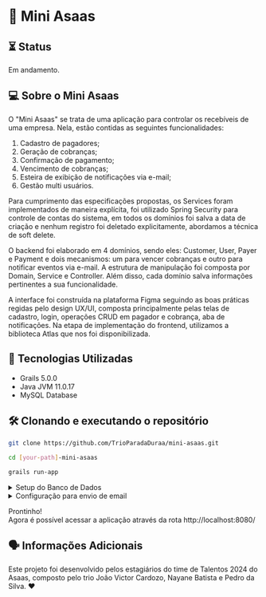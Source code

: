 # 🪽 Mini Asaas

## ⏳️ Status
Em andamento.

## 💻 Sobre o Mini Asaas
O "Mini Asaas" se trata de uma aplicação para controlar os recebíveis de uma empresa. Nela, estão contidas as seguintes funcionalidades:
 1. Cadastro de pagadores;
 2. Geração de cobranças;
 3. Confirmação de pagamento;
 4. Vencimento de cobranças;
 5. Esteira de exibição de notificações via e-mail;
 6. Gestão multi usuários.

Para cumprimento das especificações propostas, os Services foram implementados de maneira explícita, foi utilizado Spring Security para controle de contas do sistema, em todos os domínios foi salva a data de criação
e nenhum registro foi deletado explicitamente, abordamos a técnica de soft delete.

O backend foi elaborado em 4 domínios, sendo eles: Customer, User, Payer e Payment e dois mecanismos: um para vencer cobranças e outro para notificar eventos via e-mail.
A estrutura de manipulação foi composta por Domain, Service e Controller. Além disso, cada domínio salva informações pertinentes a sua funcionalidade.

A interface foi construída na plataforma Figma seguindo as boas práticas regidas pelo design UX/UI, composta principalmente pelas telas de cadastro, login, operações CRUD em pagador e cobrança, aba de notificações.
Na etapa de implementação do frontend, utilizamos a biblioteca Atlas que nos foi disponibilizada.

## 🚧 Tecnologias Utilizadas
- Grails 5.0.0
- Java JVM 11.0.17
- MySQL Database

## 🛠️ Clonando e executando o repositório

```bash
git clone https://github.com/TrioParadaDuraa/mini-asaas.git

cd [your-path]-mini-asaas

grails run-app
```

<details>
<summary>Setup do Banco de Dados</summary>

```sql
CREATE USER 'app'@'localhost' IDENTIFIED BY '/Jv*n4ipEr';
GRANT ALL ON `mini\_asaas`.* TO 'app'@'localhost';
REVOKE DROP ON `mini\_asaas`.* FROM 'app'@'localhost';

CREATE TABLE QRTZ_JOB_DETAILS
  (
    SCHED_NAME VARCHAR(120) NOT NULL,
    JOB_NAME  VARCHAR(200) NOT NULL,
    JOB_GROUP VARCHAR(200) NOT NULL,
    DESCRIPTION VARCHAR(250) NULL,
    JOB_CLASS_NAME   VARCHAR(250) NOT NULL,
    IS_DURABLE VARCHAR(1) NOT NULL,
    IS_NONCONCURRENT VARCHAR(1) NOT NULL,
    IS_UPDATE_DATA VARCHAR(1) NOT NULL,
    REQUESTS_RECOVERY VARCHAR(1) NOT NULL,
    JOB_DATA BLOB NULL,
    PRIMARY KEY (SCHED_NAME,JOB_NAME,JOB_GROUP)
);

CREATE TABLE QRTZ_TRIGGERS
  (
    SCHED_NAME VARCHAR(120) NOT NULL,
    TRIGGER_NAME VARCHAR(200) NOT NULL,
    TRIGGER_GROUP VARCHAR(200) NOT NULL,
    JOB_NAME  VARCHAR(200) NOT NULL,
    JOB_GROUP VARCHAR(200) NOT NULL,
    DESCRIPTION VARCHAR(250) NULL,
    NEXT_FIRE_TIME BIGINT NULL,
    PREV_FIRE_TIME BIGINT NULL,
    PRIORITY INTEGER NULL,
    TRIGGER_STATE VARCHAR(16) NOT NULL,
    TRIGGER_TYPE VARCHAR(8) NOT NULL,
    START_TIME BIGINT NOT NULL,
    END_TIME BIGINT NULL,
    CALENDAR_NAME VARCHAR(200) NULL,
    MISFIRE_INSTR SMALLINT NULL,
    JOB_DATA BLOB NULL,
    PRIMARY KEY (SCHED_NAME,TRIGGER_NAME,TRIGGER_GROUP),
    FOREIGN KEY (SCHED_NAME,JOB_NAME,JOB_GROUP)
        REFERENCES QRTZ_JOB_DETAILS(SCHED_NAME,JOB_NAME,JOB_GROUP)
);

CREATE TABLE QRTZ_SIMPLE_TRIGGERS
  (
    SCHED_NAME VARCHAR(120) NOT NULL,
    TRIGGER_NAME VARCHAR(200) NOT NULL,
    TRIGGER_GROUP VARCHAR(200) NOT NULL,
    REPEAT_COUNT BIGINT NOT NULL,
    REPEAT_INTERVAL BIGINT NOT NULL,
    TIMES_TRIGGERED BIGINT NOT NULL,
    PRIMARY KEY (SCHED_NAME,TRIGGER_NAME,TRIGGER_GROUP),
    FOREIGN KEY (SCHED_NAME,TRIGGER_NAME,TRIGGER_GROUP)
        REFERENCES QRTZ_TRIGGERS(SCHED_NAME,TRIGGER_NAME,TRIGGER_GROUP)
);

CREATE TABLE QRTZ_CRON_TRIGGERS
  (
    SCHED_NAME VARCHAR(120) NOT NULL,
    TRIGGER_NAME VARCHAR(200) NOT NULL,
    TRIGGER_GROUP VARCHAR(200) NOT NULL,
    CRON_EXPRESSION VARCHAR(200) NOT NULL,
    TIME_ZONE_ID VARCHAR(80),
    PRIMARY KEY (SCHED_NAME,TRIGGER_NAME,TRIGGER_GROUP),
    FOREIGN KEY (SCHED_NAME,TRIGGER_NAME,TRIGGER_GROUP)
        REFERENCES QRTZ_TRIGGERS(SCHED_NAME,TRIGGER_NAME,TRIGGER_GROUP)
);

CREATE TABLE QRTZ_SIMPROP_TRIGGERS
  (          
    SCHED_NAME VARCHAR(120) NOT NULL,
    TRIGGER_NAME VARCHAR(200) NOT NULL,
    TRIGGER_GROUP VARCHAR(200) NOT NULL,
    STR_PROP_1 VARCHAR(512) NULL,
    STR_PROP_2 VARCHAR(512) NULL,
    STR_PROP_3 VARCHAR(512) NULL,
    INT_PROP_1 INT NULL,
    INT_PROP_2 INT NULL,
    LONG_PROP_1 BIGINT NULL,
    LONG_PROP_2 BIGINT NULL,
    DEC_PROP_1 NUMERIC(13,4) NULL,
    DEC_PROP_2 NUMERIC(13,4) NULL,
    BOOL_PROP_1 VARCHAR(1) NULL,
    BOOL_PROP_2 VARCHAR(1) NULL,
    PRIMARY KEY (SCHED_NAME,TRIGGER_NAME,TRIGGER_GROUP),
    FOREIGN KEY (SCHED_NAME,TRIGGER_NAME,TRIGGER_GROUP) 
    REFERENCES QRTZ_TRIGGERS(SCHED_NAME,TRIGGER_NAME,TRIGGER_GROUP)
);

CREATE TABLE QRTZ_BLOB_TRIGGERS
  (
    SCHED_NAME VARCHAR(120) NOT NULL,
    TRIGGER_NAME VARCHAR(200) NOT NULL,
    TRIGGER_GROUP VARCHAR(200) NOT NULL,
    BLOB_DATA BLOB NULL,
    PRIMARY KEY (SCHED_NAME,TRIGGER_NAME,TRIGGER_GROUP),
    FOREIGN KEY (SCHED_NAME,TRIGGER_NAME,TRIGGER_GROUP)
        REFERENCES QRTZ_TRIGGERS(SCHED_NAME,TRIGGER_NAME,TRIGGER_GROUP)
);

CREATE TABLE QRTZ_CALENDARS
  (
    SCHED_NAME VARCHAR(120) NOT NULL,
    CALENDAR_NAME  VARCHAR(200) NOT NULL,
    CALENDAR BLOB NOT NULL,
    PRIMARY KEY (SCHED_NAME,CALENDAR_NAME)
);

CREATE TABLE QRTZ_PAUSED_TRIGGER_GRPS
  (
    SCHED_NAME VARCHAR(120) NOT NULL,
    TRIGGER_GROUP  VARCHAR(200) NOT NULL, 
    PRIMARY KEY (SCHED_NAME,TRIGGER_GROUP)
);

CREATE TABLE QRTZ_FIRED_TRIGGERS
  (
    SCHED_NAME VARCHAR(120) NOT NULL,
    ENTRY_ID VARCHAR(95) NOT NULL,
    TRIGGER_NAME VARCHAR(200) NOT NULL,
    TRIGGER_GROUP VARCHAR(200) NOT NULL,
    INSTANCE_NAME VARCHAR(200) NOT NULL,
    FIRED_TIME BIGINT NOT NULL,
    SCHED_TIME BIGINT NOT NULL,
    PRIORITY INTEGER NOT NULL,
    STATE VARCHAR(16) NOT NULL,
    JOB_NAME VARCHAR(200) NULL,
    JOB_GROUP VARCHAR(200) NULL,
    IS_NONCONCURRENT VARCHAR(1) NULL,
    REQUESTS_RECOVERY VARCHAR(1) NULL,
    PRIMARY KEY (SCHED_NAME,ENTRY_ID)
);

CREATE TABLE QRTZ_SCHEDULER_STATE
  (
    SCHED_NAME VARCHAR(120) NOT NULL,
    INSTANCE_NAME VARCHAR(200) NOT NULL,
    LAST_CHECKIN_TIME BIGINT NOT NULL,
    CHECKIN_INTERVAL BIGINT NOT NULL,
    PRIMARY KEY (SCHED_NAME,INSTANCE_NAME)
);

CREATE TABLE QRTZ_LOCKS
  (
    SCHED_NAME VARCHAR(120) NOT NULL,
    LOCK_NAME  VARCHAR(40) NOT NULL, 
    PRIMARY KEY (SCHED_NAME,LOCK_NAME)
);
```

</details>

<details>
<summary>Configuração para envio de email</summary>

1. Navegue para o gerenciamento de conta do Google
2. Na aba "Segurança", na seção "Como você faz login no Google", clique em "Verificação em duas etapas" e realize a autenticação solicitada
    - Se a verificação em duas etapas ainda não estiver ativada, você deve ativá-la para prosseguir
3. Em "Senhas de app", digite um nome para identificar o MiniAsaas e guarde a senha que será gerada
4. No arquivo application.groovy, adicione o código a seguir, substituindo os valores de username pelo seu email e password pela senha gerada no passo 3

```
grails.mail.host = "smtp.gmail.com"
grails.mail.port = 587
grails.mail.username = "seuemail@asaas.com.br"
grails.mail.password = "senha_gerada_etapa_6"
grails.mail.props = ["mail.smtp.ssl.trust": "smtp.gmail.com",
                    "mail.smtp.starttls.enable": "true",
                    "mail.smtp.ssl.protocols": "TLSv1.2",
                    "mail.smtp.protocol": "smtps",
                    "mail.smtp.channel": "plain",
                    "mail.smtp.auth": "true"]
```
</details>

Prontinho!<br>
Agora é possível acessar a aplicação através da rota http://localhost:8080/

## 🗣 Informações Adicionais
Este projeto foi desenvolvido pelos estagiários do time de Talentos 2024 do Asaas, composto pelo trio João Victor Cardozo, Nayane Batista e Pedro da Silva. ♥
